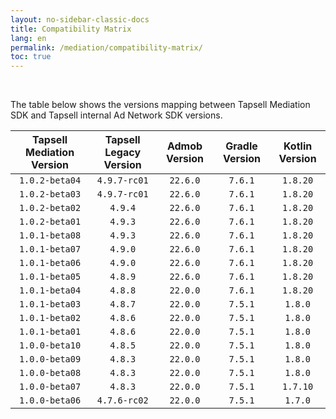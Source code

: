 ```yaml
---
layout: no-sidebar-classic-docs
title: Compatibility Matrix
lang: en
permalink: /mediation/compatibility-matrix/
toc: true
---
```


<br/>

The table below shows the versions mapping between Tapsell Mediation SDK and Tapsell internal Ad Network SDK versions.

| Tapsell Mediation Version | Tapsell Legacy Version | Admob Version | Gradle Version | Kotlin Version |
|:-------------------------:|:----------------------:|:-------------:|:--------------:|:--------------:|
|      `1.0.2-beta04`       |      `4.9.7-rc01`      |   `22.6.0`    |    `7.6.1`     |    `1.8.20`    |
|      `1.0.2-beta03`       |      `4.9.7-rc01`      |   `22.6.0`    |    `7.6.1`     |    `1.8.20`    |
|      `1.0.2-beta02`       |        `4.9.4`         |   `22.6.0`    |    `7.6.1`     |    `1.8.20`    |
|      `1.0.2-beta01`       |        `4.9.3`         |   `22.6.0`    |    `7.6.1`     |    `1.8.20`    |
|      `1.0.1-beta08`       |        `4.9.3`         |   `22.6.0`    |    `7.6.1`     |    `1.8.20`    |
|      `1.0.1-beta07`       |        `4.9.0`         |   `22.6.0`    |    `7.6.1`     |    `1.8.20`    |
|      `1.0.1-beta06`       |        `4.9.0`         |   `22.6.0`    |    `7.6.1`     |    `1.8.20`    |
|      `1.0.1-beta05`       |        `4.8.9`         |   `22.6.0`    |    `7.6.1`     |    `1.8.20`    |
|      `1.0.1-beta04`       |        `4.8.8`         |   `22.0.0`    |    `7.6.1`     |    `1.8.20`    |
|      `1.0.1-beta03`       |        `4.8.7`         |   `22.0.0`    |    `7.5.1`     |    `1.8.0`     |
|      `1.0.1-beta02`       |        `4.8.6`         |   `22.0.0`    |    `7.5.1`     |    `1.8.0`     |
|      `1.0.1-beta01`       |        `4.8.6`         |   `22.0.0`    |    `7.5.1`     |    `1.8.0`     |
|      `1.0.0-beta10`       |        `4.8.5`         |   `22.0.0`    |    `7.5.1`     |    `1.8.0`     |
|      `1.0.0-beta09`       |        `4.8.3`         |   `22.0.0`    |    `7.5.1`     |    `1.8.0`     |
|      `1.0.0-beta08`       |        `4.8.3`         |   `22.0.0`    |    `7.5.1`     |    `1.8.0`     |
|      `1.0.0-beta07`       |        `4.8.3`         |   `22.0.0`    |    `7.5.1`     |    `1.7.10`    |
|      `1.0.0-beta06`       |      `4.7.6-rc02`      |   `22.0.0`    |    `7.5.1`     |    `1.7.0`     |
